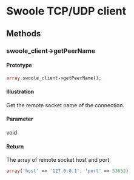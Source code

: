 # Swoole TCP/UDP client

## Methods 

### swoole_client->getPeerName

#### Prototype

```php
array swoole_client->getPeerName();
```

#### Illustration

Get the remote socket name of the connection.

#### Parameter

void

#### Return

The array of remote socket host and port

``` php
array('host' => '127.0.0.1', 'port' => 53652)
```
